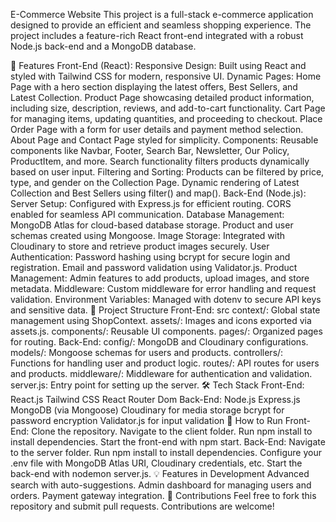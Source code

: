 E-Commerce Website
This project is a full-stack e-commerce application designed to provide an efficient and seamless shopping experience. The project includes a feature-rich React front-end integrated with a robust Node.js back-end and a MongoDB database.

🚀 Features
Front-End (React):
Responsive Design:
Built using React and styled with Tailwind CSS for modern, responsive UI.
Dynamic Pages:
Home Page with a hero section displaying the latest offers, Best Sellers, and Latest Collection.
Product Page showcasing detailed product information, including size, description, reviews, and add-to-cart functionality.
Cart Page for managing items, updating quantities, and proceeding to checkout.
Place Order Page with a form for user details and payment method selection.
About Page and Contact Page styled for simplicity.
Components:
Reusable components like Navbar, Footer, Search Bar, Newsletter, Our Policy, ProductItem, and more.
Search functionality filters products dynamically based on user input.
Filtering and Sorting:
Products can be filtered by price, type, and gender on the Collection Page.
Dynamic rendering of Latest Collection and Best Sellers using filter() and map().
Back-End (Node.js):
Server Setup:
Configured with Express.js for efficient routing.
CORS enabled for seamless API communication.
Database Management:
MongoDB Atlas for cloud-based database storage.
Product and user schemas created using Mongoose.
Image Storage:
Integrated with Cloudinary to store and retrieve product images securely.
User Authentication:
Password hashing using bcrypt for secure login and registration.
Email and password validation using Validator.js.
Product Management:
Admin features to add products, upload images, and store metadata.
Middleware:
Custom middleware for error handling and request validation.
Environment Variables:
Managed with dotenv to secure API keys and sensitive data.
📂 Project Structure
Front-End:
src
context/: Global state management using ShopContext.
assets/: Images and icons exported via assets.js.
components/: Reusable UI components.
pages/: Organized pages for routing.
Back-End:
config/: MongoDB and Cloudinary configurations.
models/: Mongoose schemas for users and products.
controllers/: Functions for handling user and product logic.
routes/: API routes for users and products.
middleware/: Middleware for authentication and validation.
server.js: Entry point for setting up the server.
🛠️ Tech Stack
Front-End:
React.js
Tailwind CSS
React Router Dom
Back-End:
Node.js
Express.js
MongoDB (via Mongoose)
Cloudinary for media storage
bcrypt for password encryption
Validator.js for input validation
📄 How to Run
Front-End:
Clone the repository.
Navigate to the client folder.
Run npm install to install dependencies.
Start the front-end with npm start.
Back-End:
Navigate to the server folder.
Run npm install to install dependencies.
Configure your .env file with MongoDB Atlas URI, Cloudinary credentials, etc.
Start the back-end with nodemon server.js.
💡 Features in Development
Advanced search with auto-suggestions.
Admin dashboard for managing users and orders.
Payment gateway integration.
🎉 Contributions
Feel free to fork this repository and submit pull requests. Contributions are welcome!

